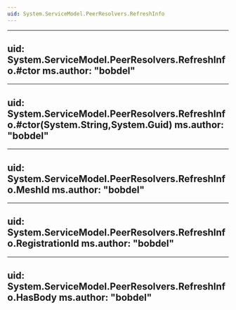 ```yaml
---
uid: System.ServiceModel.PeerResolvers.RefreshInfo
---
```


---
uid: System.ServiceModel.PeerResolvers.RefreshInfo.#ctor
ms.author: "bobdel"
---

---
uid: System.ServiceModel.PeerResolvers.RefreshInfo.#ctor(System.String,System.Guid)
ms.author: "bobdel"
---

---
uid: System.ServiceModel.PeerResolvers.RefreshInfo.MeshId
ms.author: "bobdel"
---

---
uid: System.ServiceModel.PeerResolvers.RefreshInfo.RegistrationId
ms.author: "bobdel"
---

---
uid: System.ServiceModel.PeerResolvers.RefreshInfo.HasBody
ms.author: "bobdel"
---
